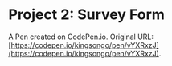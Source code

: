 # Project 2: Survey Form

A Pen created on CodePen.io. Original URL: [https://codepen.io/kingsongo/pen/vYXRxzJ](https://codepen.io/kingsongo/pen/vYXRxzJ).


